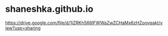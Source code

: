 # shaneshka.github.io

https://drive.google.com/file/d/1jZRKh566lFWWaZwZCHaMx6zHZoovqakt/view?usp=sharing

